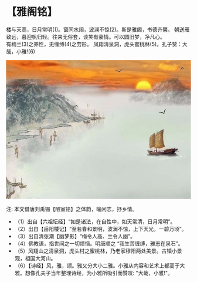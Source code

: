 # 【雅阁铭】

楼与天高，日月常明(1)。窗同水阔，波澜不惊(2)。斯是雅阁，书德齐馨。 
朝送雁致远，暮迎帆归轻。往来无俗套，谈笑有豪情。可以圆旧梦，净凡心。  
有梅兰(3)之养性，无缠缚(4)之劳形。 凤翔清泉洞，虎头蜜桃林(5)。孔子赞：大哉，小雅!(6)

![](004.jpg)

注: 本文借唐刘禹锡【陋室铭】之体韵，喻闲志，抒乡情。

- （1）出自【六祖坛经】“如是诸法，在自性中，如天常清，日月常明”。
- （2）出自【岳阳楼记】“至若春和景明，波澜不惊，上下天光，一碧万顷”。
- （3）出自清张潮【幽梦影】“梅令人高、兰令人幽”。
- （4）佛教语，指世间之一切烦恼。明唐顺之 “我生苦缠缚，雅志在泉石”。
- （5）风翔山之清泉洞，虎头村之蜜桃林，乃老家穆阳两处美景。古镇小景观，祖国大河山。
- （6）【诗经】风，雅，颂。雅又分大小二雅。小雅从内容和艺术上都高于大雅。想像孔夫子当年整理诗经，为小雅所吸引而赞叹: "大哉，小雅!"。